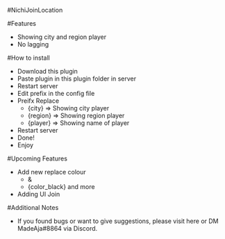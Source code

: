 #NichiJoinLocation

#Features
 + Showing city and region player
 + No lagging
 
 
#How to install
 + Download this plugin
 + Paste plugin in this plugin folder in server
 + Restart server
 + Edit prefix in the config file
 + Preifx Replace
    - {city} => Showing city player
    - {region} => Showing region player
    - {player} => Showing name of player
 + Restart server
 + Done! 
 + Enjoy
 
 
 #Upcoming Features
 + Add new replace colour 
   - & 
   - {color_black} and more
 + Adding UI Join
 
 #Additional Notes
 + If you found bugs or want to give suggestions, please visit here or DM MadeAja#8864 via Discord.
  
